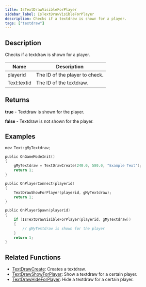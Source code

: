 ```yaml
---
title: IsTextDrawVisibleForPlayer
sidebar_label: IsTextDrawVisibleForPlayer
description: Checks if a textdraw is shown for a player.
tags: ["textdraw"]
---
```


<VersionWarn version='omp v1.1.0.2612' />

## Description

Checks if a textdraw is shown for a player.

| Name        | Description                      |
| ----------- | -------------------------------- |
| playerid    | The ID of the player to check.   |
| Text:textid | The ID of the textdraw.          |

## Returns

**true** - Textdraw is shown for the player.

**false** - Textdraw is not shown for the player.

## Examples

```c
new Text:gMyTextdraw;

public OnGameModeInit()
{
    gMyTextdraw = TextDrawCreate(240.0, 580.0, "Example Text");
    return 1;
}

public OnPlayerConnect(playerid)
{
    TextDrawShowForPlayer(playerid, gMyTextdraw);
    return 1;
}

public OnPlayerSpawn(playerid)
{
    if (IsTextDrawVisibleForPlayer(playerid, gMyTextdraw))
    {
        // gMyTextdraw is shown for the player
    }
    return 1;
}
```

## Related Functions

- [TextDrawCreate](TextDrawCreate): Creates a textdraw.
- [TextDrawShowForPlayer](TextDrawShowForPlayer): Show a textdraw for a certain player.
- [TextDrawHideForPlayer](TextDrawHideForPlayer): Hide a textdraw for a certain player.
